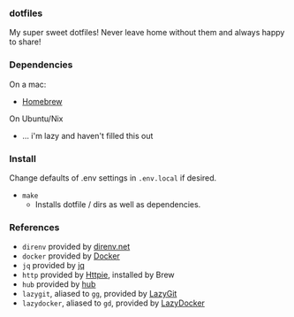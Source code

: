 ### dotfiles

My super sweet dotfiles!  Never leave home without them and always happy to share!

### Dependencies

On a mac:

-   [Homebrew](https://brew.sh/)

On Ubuntu/Nix

-   ... i'm lazy and haven't filled this out

### Install

Change defaults of .env settings in `.env.local` if desired.

-   `make`
    -   Installs dotfile / dirs as well as dependencies.

### References

-   `direnv` provided by [direnv.net](https://direnv.net/)
-   `docker` provided by [Docker](https://docs.docker.com/)
-   `jq` provided by [jq](https://stedolan.github.io/jq/)
-   `http` provided by [Httpie](https://httpie.org/), installed by Brew
-   `hub` provided by [hub](https://hub.github.com/)
-   `lazygit`, aliased to `gg`, provided by [LazyGit](https://github.com/jesseduffield/lazygit)
-   `lazydocker`, aliased to `gd`, provided by [LazyDocker](https://github.com/jesseduffield/lazydocker)
